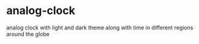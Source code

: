 # analog-clock
analog clock with light and dark theme along with time in different regions around the globe

